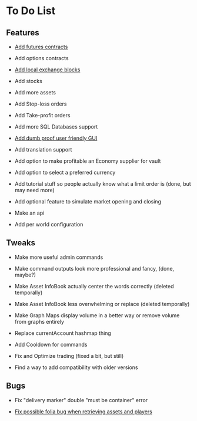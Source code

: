 # To Do List

## Features

- [Add futures contracts](https://github.com/faridfaharaj/Profitable/tree/feature/futures-contracts)
- Add options contracts

- [Add local exchange blocks](https://github.com/faridfaharaj/Profitable/tree/feature/exchange-blocks)

- Add stocks
- Add more assets

- Add Stop-loss orders
- Add Take-profit orders

- Add more SQL Databases support

- [Add dumb proof user friendly GUI](https://github.com/faridfaharaj/Profitable/tree/feature/gui)

- Add translation support

- Add option to make profitable an Economy supplier for vault

- Add option to select a preferred currency

- Add tutorial stuff so people actually know what a limit order is (done, but may need more)

- Add optional feature to simulate market opening and closing

- Make an api

- Add per world configuration

## Tweaks

- Make more useful admin commands

- Make command outputs look more professional and fancy, (done, maybe?)

- Make Asset InfoBook actually center the words correctly (deleted temporally)
- Make Asset InfoBook less overwhelming or replace (deleted temporally)

- Make Graph Maps display volume in a better way or remove volume from graphs entirely

- Replace currentAccount hashmap thing

- Add Cooldown for commands

- Fix and Optimize trading (fixed a bit, but still)

- Find a way to add compatibility with older versions

## Bugs

- Fix "delivery marker" double "must be container" error

- [Fix possible folia bug when retrieving assets and players](https://github.com/faridfaharaj/Profitable/tree/fix/complete-folia-support)
